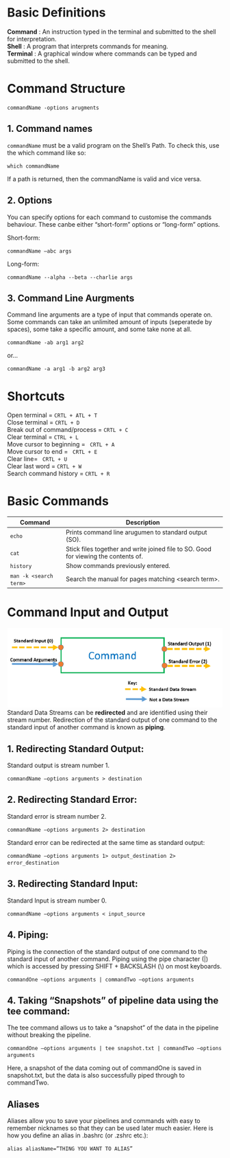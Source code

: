 # Basic Definitions  
**Command** : An instruction typed in the terminal and submitted to the shell for interpretation.  
**Shell** : A program that interprets commands for meaning.  
**Terminal** : A graphical window where commands can be typed and submitted to the shell.    

# Command Structure
```
commandName -options arugments
```
## 1. Command names
`commandName` must be a valid program on the Shell’s Path. To check this, use the which command like so:  
```
which commandName 
```
If a path is returned, then the commandName is valid and vice versa.

## 2. Options
You can specify options for each command to customise the commands behaviour. These canbe either “short-form” options or “long-form” options.  

Short-form:  
```
commandName –abc args
```

Long-form:  
```
commandName --alpha --beta --charlie args
```

## 3. Command Line Aurgments
Command line arguments are a type of input that commands operate on.
Some commands can take an unlimited amount of inputs (seperatede by spaces), some take a specific amount, and some take none at all. 
```
commandName -ab arg1 arg2
```
or...  
```
commandName -a arg1 -b arg2 arg3
```


# Shortcuts
Open terminal = `CRTL + ATL + T`  
Close terminal = `CRTL + D`  
Break out of command/process = `CRTL + C`  
Clear terminal = `CTRL + L`  
Move cursor to beginning = ` CRTL + A`  
Move cursor to end = ` CRTL + E`  
Clear line= ` CRTL + U`  
Clear last word = `CRTL + W`  
Search command history = `CRTL + R`

# Basic Commands
| Command | Description |
|--------|-------------|
| `echo` | Prints command line arugumen to standard output (SO).|
| `cat` | Stick files together and write joined file to SO. Good for viewing the contents of.|
 `history` | Show commands previously entered.|
|`man -k <search term>`|Search the manual for pages matching \<search term>.|S

# Command Input and Output
![Command-IO](/command-IO.png "Command Input and Output")
Standard Data Streams can be **redirected** and are identified using their stream number. Redirection of the standard output of one command to the standard input of another command is known as **piping**.  

## 1. Redirecting Standard Output:
Standard output is stream number 1. 
```
commandName –options arguments > destination
```
## 2. Redirecting Standard Error:
Standard error is stream number 2.
```
commandName –options arguments 2> destination
```
Standard error can be redirected at the same time as standard output:
```
commandName –options arguments 1> output_destination 2> error_destination
```
## 3. Redirecting Standard Input:
Standard Input is stream number 0. 
```
commandName –options arguments < input_source
```
## 4. Piping:  
Piping is the connection of the standard output of one command to the standard input of
another command. Piping using the pipe character (|) which is accessed by pressing
SHIFT + BACKSLASH (\\) on most keyboards.
```
commandOne –options arguments | commandTwo –options arguments
```
## 4. Taking “Snapshots” of pipeline data using the tee command: 
The tee command allows us to take a “snapshot” of the data in the pipeline without breaking the pipeline.
```
commandOne –options arguments | tee snapshot.txt | commandTwo –options arguments
```
Here, a snapshot of the data coming out of commandOne is saved in snapshot.txt, but the data is also successfully piped through to commandTwo.

## Aliases  
Aliases allow you to save your pipelines and commands with easy to remember nicknames so that they can be used later much easier. 
Here is how you define an alias in .bashrc (or .zshrc etc.):

```
alias aliasName=”THING YOU WANT TO ALIAS”
```